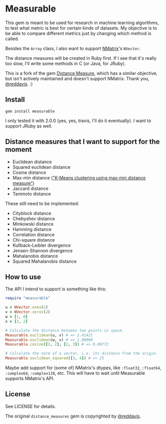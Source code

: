 # Measurable

This gem is meant to be used for research in machine learning algorithms, to test what metric is best for certain kinds of datasets. My objective is to be able to compare different metrics just by changing which method is called.

Besides the `Array` class, I also want to support [NMatrix](http://github.com/sciruby/nmatrix)'s `NVector`.

The distance measures will be created in Ruby first. If I see that it's really too slow, I'll write some methods in C (or Java, for JRuby).

This is a fork of the gem [Distance Measure](https://github.com/reddavis/Distance-Measures), which has a similar objective, but isn't actively maintained and doesn't support NMatrix. Thank you, [@reddavis][reddavis]. :)

## Install

`gem install measurable`

I only tested it with 2.0.0 (yes, yes, travis, I'll do it eventually). I want to support JRuby as well.

## Distance measures that I want to support for the moment

- Euclidean distance
- Squared euclidean distance
- Cosine distance
- Max-min distance (["K-Means clustering using max-min distance measure"][maxmin])
- Jaccard distance
- Tanimoto distance

These still need to be implemented:

- Cityblock distance
- Chebyshev distance
- Minkowski distance
- Hamming distance
- Correlation distance
- Chi-square distance
- Kullback-Leibler divergence
- Jensen-Shannon divergence
- Mahalanobis distance
- Squared Mahalanobis distance

## How to use

The API I intend to support is something like this:

```ruby
require "measurable"

u = NVector.ones(2)
v = NVector.zeros(2)
w = [1, 0]
x = [2, 2]

# Calculate the distance between two points in space.
Measurable.euclidean(u, v) # => 1.41421
Measurable.euclidean(w, v) # => 1.00000
Measurable.cosine([1, 2], [2, 3]) # => 0.00772

# Calculate the norm of a vector, i.e. its distance from the origin.
Measurable.euclidean_squared([3, 4]) # => 25
```

Maybe add support for (some of) NMatrix's dtypes, like `:float32`, `:float64`, `:complex64`, `:complex128`, etc. This will have to wait until Measurable supports NMatrix's API.

## License

See LICENSE for details.

The original `distance_measures` gem is copyrighted by [@reddavis][reddavis].

[maxmin]: http://ieeexplore.ieee.org/stamp/stamp.jsp?arnumber=05156398

[reddavis]: (https://github.com/reddavis)